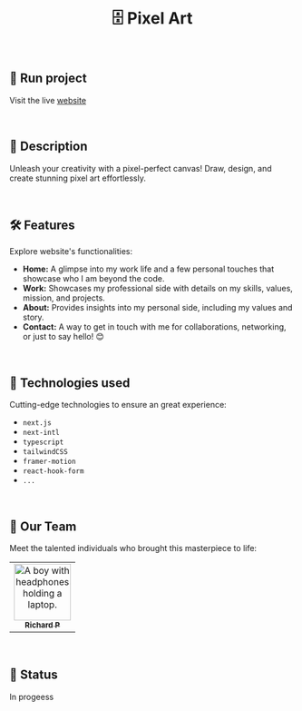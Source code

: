 <h1 align="center">🗄️ Pixel Art</h1>

<br>

## 🚀 Run project

Visit the live [website](https://fepixelart.app)

<br>

## 📝 Description

Unleash your creativity with a pixel-perfect canvas! Draw, design, and create stunning pixel art effortlessly.

<br/>

## 🛠️ Features

Explore website's functionalities:

- **Home:** A glimpse into my work life and a few personal touches that showcase who I am beyond the code.
- **Work:** Showcases my professional side with details on my skills, values, mission, and projects.
- **About:** Provides insights into my personal side, including my values and story.
- **Contact:** A way to get in touch with me for collaborations, networking, or just to say hello! 😊

<br/>

## 🔧 Technologies used

Cutting-edge technologies to ensure an great experience:

- `next.js`
- `next-intl`
- `typescript`
- `tailwindCSS`
- `framer-motion`
- `react-hook-form`
- `...`

<br>

## 🤝 Our Team

Meet the talented individuals who brought this masterpiece to life:

<table>
  <tr>
    <td align="center">
      <a href="https://github.com/Richard-Passos">
        <img src="https://img.freepik.com/vetores-premium/desenho-de-desenho-animado-de-um-programador_29937-8176.jpg" width="100px;" alt="A boy with headphones holding a laptop."/><br>
        <sub>
          <b>Richard P</b>
        </sub>
      </a>
    </td>
  </tr>
</table>

<br>

## 🎯 Status

In progeess
